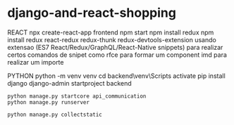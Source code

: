 # django-and-react-shopping

REACT
    npx create-react-app frontend
    npm start
    npm install redux
    npm install redux react-redux redux-thunk redux-devtools-extension
    usando extensao (ES7 React/Redux/GraphQL/React-Native snippets) para realizar certos comandos de snipet como
        rfce para formar um component
        imd para realizar um importe

PYTHON
    python -m venv venv
    cd backend\venv\Scripts
    activate
    pip install django
    django-admin startproject backend

    python manage.py startcore api_communication
    python manage.py runserver

    python manage.py collectstatic